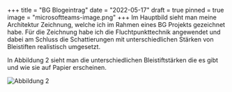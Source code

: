 +++
title = "BG Blogeintrag"
date = "2022-05-17"
draft = true
pinned = true
image = "microsoftteams-image.png"
+++
Im Hauptbild sieht man meine Architektur Zeichnung, welche ich im Rahmen eines BG Projekts gezeichnet habe. Für die Zeichnung habe ich die Fluchtpunkttechnik angewendet und dabei am Schluss die Schattierungen mit unterschiedlichen Stärken von Bleistiften realistisch umgesetzt.  



In Abbildung 2 sieht man die unterschiedlichen Bleistiftstärken die es gibt und wie sie auf Papier erscheinen. 

![](https://images.gerstaecker.ch/out/pictures/generated/250_250/384987/GERSTAECKER+Bleistifte.jpg "Abbildung 2")